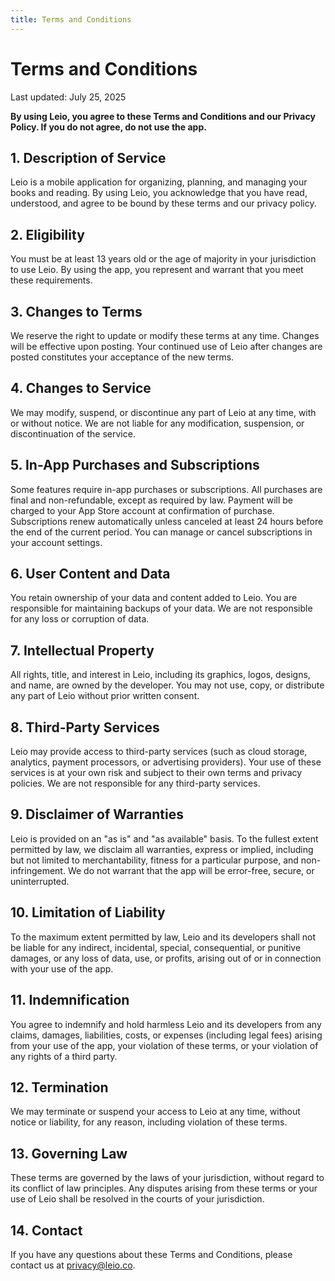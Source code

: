 ```yaml
---
title: Terms and Conditions
---
```


# Terms and Conditions

Last updated: July 25, 2025

**By using Leio, you agree to these Terms and Conditions and our Privacy Policy. If you do not agree, do not use the app.**

## 1. Description of Service

Leio is a mobile application for organizing, planning, and managing your books and reading. By using Leio, you acknowledge that you have read, understood, and agree to be bound by these terms and our privacy policy.

## 2. Eligibility

You must be at least 13 years old or the age of majority in your jurisdiction to use Leio. By using the app, you represent and warrant that you meet these requirements.

## 3. Changes to Terms

We reserve the right to update or modify these terms at any time. Changes will be effective upon posting. Your continued use of Leio after changes are posted constitutes your acceptance of the new terms.

## 4. Changes to Service

We may modify, suspend, or discontinue any part of Leio at any time, with or without notice. We are not liable for any modification, suspension, or discontinuation of the service.

## 5. In-App Purchases and Subscriptions

Some features require in-app purchases or subscriptions. All purchases are final and non-refundable, except as required by law. Payment will be charged to your App Store account at confirmation of purchase. Subscriptions renew automatically unless canceled at least 24 hours before the end of the current period. You can manage or cancel subscriptions in your account settings.

## 6. User Content and Data

You retain ownership of your data and content added to Leio. You are responsible for maintaining backups of your data. We are not responsible for any loss or corruption of data.

## 7. Intellectual Property

All rights, title, and interest in Leio, including its graphics, logos, designs, and name, are owned by the developer. You may not use, copy, or distribute any part of Leio without prior written consent.

## 8. Third-Party Services

Leio may provide access to third-party services (such as cloud storage, analytics, payment processors, or advertising providers). Your use of these services is at your own risk and subject to their own terms and privacy policies. We are not responsible for any third-party services.

## 9. Disclaimer of Warranties

Leio is provided on an "as is" and "as available" basis. To the fullest extent permitted by law, we disclaim all warranties, express or implied, including but not limited to merchantability, fitness for a particular purpose, and non-infringement. We do not warrant that the app will be error-free, secure, or uninterrupted.

## 10. Limitation of Liability

To the maximum extent permitted by law, Leio and its developers shall not be liable for any indirect, incidental, special, consequential, or punitive damages, or any loss of data, use, or profits, arising out of or in connection with your use of the app.

## 11. Indemnification

You agree to indemnify and hold harmless Leio and its developers from any claims, damages, liabilities, costs, or expenses (including legal fees) arising from your use of the app, your violation of these terms, or your violation of any rights of a third party.

## 12. Termination

We may terminate or suspend your access to Leio at any time, without notice or liability, for any reason, including violation of these terms.

## 13. Governing Law

These terms are governed by the laws of your jurisdiction, without regard to its conflict of law principles. Any disputes arising from these terms or your use of Leio shall be resolved in the courts of your jurisdiction.

## 14. Contact

If you have any questions about these Terms and Conditions, please contact us at privacy@leio.co.
